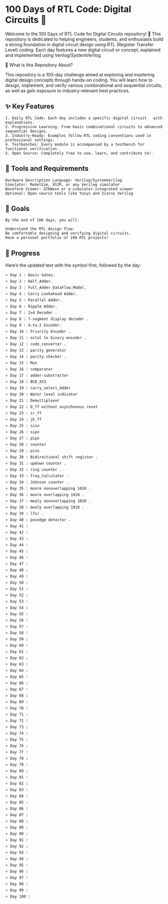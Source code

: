
# 100 Days of RTL Code: Digital Circuits 🚀

Welcome to the 100 Days of RTL Code for Digital Circuits repository! 🎉 This repository is dedicated to helping engineers, students, and enthusiasts build a strong foundation in digital circuit design using RTL (Register Transfer Level) coding. Each day features a new digital circuit or concept, explained and implemented using Verilog/SystemVerilog.

📜 What is this Repository About?

This repository is a 100-day challenge aimed at exploring and mastering digital design concepts through hands-on coding. You will learn how to design, implement, and verify various combinational and sequential circuits, as well as gain exposure to industry-relevant best practices.

✨ Key Features
---
    1. Daily RTL Code: Each day includes a specific digital circuit   with explanations.
    2. Progressive Learning: From basic combinational circuits to advanced sequential designs.
    3. Industry-Ready: Examples follow RTL coding conventions used in professional settings.
    4. Testbenches: Every module is accompanied by a testbench for functional verification.
    5. Open Source: Completely free to use, learn, and contribute to!.


🔧 Tools and Requirements
---
    Hardware Description Language: Verilog/SystemVerilog
    Simulator: ModelSim, XSIM, or any Verilog simulator
    Waveform Viewer: GTKWave or a simulator-integrated viewer
    Optional: Open-source tools like Yosys and Icarus Verilog


  🎯 Goals
---
    By the end of 100 days, you will:

    Understand the RTL design flow.
    Be comfortable designing and verifying digital circuits.
    Have a personal portfolio of 100 RTL projects!


  📅 Progress
  ---
  Here’s the updated text with the symbol first, followed by the day:

    ⭐ Day 1 : Basic Gates.
    ⭐ Day 2 : Half_Adder.
    ⭐ Day 3 : Full_Adder_DataFlow_Model.
    ⭐ Day 4 : Carry Lookahead Adder.
    ⭐ Day 5 : Parallel Adder.
    ⭐ Day 6 : Ripple Adder.
    ⭐ Day 7 : 2x4 Decoder .
    ⭐ Day 8 : 7-segment display decoder .
    ⭐ Day 9 : 4-to-2 Encoder.
    ⭐ Day 10 : Priority Encoder .
    ⭐ Day 11 : octal to binary encoder .
    ⭐ Day 12 : code_converter .
    ⭐ Day 13 : parity generator
    ⭐ Day 14 : parity checker .
    ⭐ Day 15 : Mux 
    ⭐ Day 16 : comparator 
    ⭐ Day 17 : adder-substractor
    ⭐ Day 18 : BCD_XS3
    ⭐ Day 19 : carry_select_Adder
    ⭐ Day 20 : Water level indicator
    ⭐ Day 21 : Demultiplexer
    ⭐ Day 22 : D_ff without asynchonous reset
    ⭐ Day 23 : sr_ff
    ⭐ Day 24 : jk_ff
    ⭐ Day 25 : siso
    ⭐ Day 26 : sipo
    ⭐ Day 27 : pipo
    ⭐ Day 28 : counter
    ⭐ Day 29 : piso
    ⭐ Day 30 : Bidirectional shift register .
    ⭐ Day 31 : updown counter .
    ⭐ Day 32 : ring counter .
    ⭐ Day 33 : freq_Calculator .
    ⭐ Day 34 : Johnson counter .
    ⭐ Day 35 : moore nonoverlapping 1010 .
    ⭐ Day 36 : moore overlapping 1010 .
    ⭐ Day 37 : mealy nonoverlapping 1010 .
    ⭐ Day 38 : mealy overlapping 1010 .
    ⭐ Day 39 : lfsr .
    ⭐ Day 40 : posedge detector .
    ⭐ Day 41 :
    ⭐ Day 42 :
    ⭐ Day 43 :
    ⭐ Day 44 :
    ⭐ Day 45 :
    ⭐ Day 46 :
    ⭐ Day 47 :
    ⭐ Day 48 :
    ⭐ Day 49 :
    ⭐ Day 50 :
    ⭐ Day 51 :
    ⭐ Day 52 :
    ⭐ Day 53 :
    ⭐ Day 54 :
    ⭐ Day 55 :
    ⭐ Day 56 :
    ⭐ Day 57 :
    ⭐ Day 58 :
    ⭐ Day 59 :
    ⭐ Day 60 :
    ⭐ Day 61 :
    ⭐ Day 62 :
    ⭐ Day 63 :
    ⭐ Day 64 :
    ⭐ Day 65 :
    ⭐ Day 66 :
    ⭐ Day 67 :
    ⭐ Day 68 :
    ⭐ Day 69 :
    ⭐ Day 70 :
    ⭐ Day 71 :
    ⭐ Day 72 :
    ⭐ Day 73 :
    ⭐ Day 74 :
    ⭐ Day 75 :
    ⭐ Day 76 :
    ⭐ Day 77 :
    ⭐ Day 78 :
    ⭐ Day 79 :
    ⭐ Day 80 :
    ⭐ Day 81 :
    ⭐ Day 82 :
    ⭐ Day 83 :
    ⭐ Day 84 :
    ⭐ Day 85 :
    ⭐ Day 86 :
    ⭐ Day 87 :
    ⭐ Day 88 :
    ⭐ Day 89 :
    ⭐ Day 90 :
    ⭐ Day 91 :
    ⭐ Day 92 :
    ⭐ Day 93 :
    ⭐ Day 94 :
    ⭐ Day 95 :
    ⭐ Day 96 :
    ⭐ Day 97 :
    ⭐ Day 98 :
    ⭐ Day 99 :
    ⭐ Day 100 :
    
